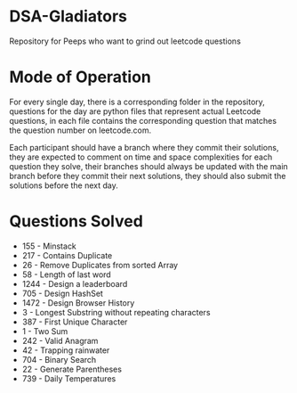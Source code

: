# DSA-Gladiators
Repository for Peeps who want to grind out leetcode questions

# Mode of Operation

For every single day, there is a corresponding folder in the repository,
questions for the day are python files that represent actual Leetcode questions,
in each file contains the corresponding question that matches the question number on leetcode.com.

Each participant should have a branch where they commit their solutions, they are expected to comment on time and
space complexities for each question they solve, their branches should always be updated with the main branch before they commit their next solutions, they should also submit the solutions before the next day.

# Questions Solved

* 155 - Minstack
* 217 - Contains Duplicate
* 26 - Remove Duplicates from sorted Array
* 58 - Length of last word
* 1244 - Design a leaderboard
* 705 - Design HashSet
* 1472 - Design Browser History
* 3 - Longest Substring without repeating characters
* 387 - First Unique Character
* 1 - Two Sum
* 242 - Valid Anagram
* 42 - Trapping rainwater
* 704 - Binary Search
* 22 - Generate Parentheses
* 739 - Daily Temperatures